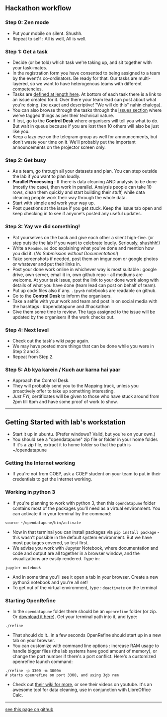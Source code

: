 ## Hackathon workflow

### Step 0: Zen mode
- Put your mobile on silent. Shushh.
- Repeat to self : All is well, All is well.

### Step 1: Get a task
- Decide (or be told) which task we're taking up, and sit together with your task-mates.
- In the registration form you have consented to being assigned to a team by the event's co-ordinators. Be ready for that. Our tasks are multi-layered, so we want to have heterogenous teams with different competencies.
- Tasks are [defined at length here](https://github.com/opendatapune/Problem-Statements/wiki). At bottom of each task there is a link to an issue created for it. Over there your team lead can post about what you're doing. (be exact and descriptive! "We will do this" nahin chalega).
- You can also browse through the tasks through the [issues section](https://github.com/opendatapune/Problem-Statements/issues) where we've tagged things as per their technical nature.
- If lost, go to the **Control Desk** where organisers will tell you what to do. But wait in queue because if you are lost then 10 others will also be just like you.
- Keep a lazy eye on the telegram group as well for announcements, but don't waste your time on it. We'll probably put the important announcements on the projector screen only.

### Step 2: Get busy
- As a team, go through all your datasets and plan. You can step outside the lab if you want to plan loudly.
- **Parallel Processing** : If there is data cleaning AND analysis to be done (mostly the case), then work in parallel. Analysis people can take 10 rows, clean them quickly and start building their stuff, while data cleaning people work their way through the whole data.
- Start with simple and work your way up.
- Post questions at the issue if you get stuck. Keep the issue tab open and keep checking in to see if anyone's posted any useful updates.

### Step 3: Yay we did something!
- Pat yourselves on the back and give each other a silent high-five. (or step outside the lab if you want to celebrate loudly. Seriously, shushhh!)
- Write a `Readme.md` doc explaining what you've done and mention how you did it. (_No Submission without Documentation!_)
- Take screenshots if needed, post them on imgur.com or google photos or whatever and put their links in.
- Post your done work online in whichever way is most suitable : google drive, own server, email it in, own github repo - all mediums are welcome. At your task issue, post the link to your done work along with details of what you have done (team lead can post on behalf of team).
- Put up code files also if any. `.ipynb` notebooks are readable on github.
- Go to the **Control Desk** to inform the organisers.
- Take a selfie with your work and team and post in on social media with the hashtags : #opendatapune and #hackathon
- Give them some time to review. The tags assigned to the issue will be updated by the organisers if the work checks out.

### Step 4: Next level
- Check out the task's wiki page again. 
- We may have posted more things that can be done while you were in Step 2 and 3.
- Repeat from Step 2.

### Step 5: Ab kya karein / Kuch aur karna hai yaar
- Approach the Control Desk.
- They will probably send you to the Mapping track, unless you proactively offer to take up something interesting.
- _Just FYI_, certificates will be given to those who have stuck around from 2pm till 6pm and have some proof of work to show.

------

## Getting Started with lab's workstation
- Start it up in ubuntu. (Prefer windows? Valid, but you're on your own.) 
- You should see a "opendatapune" zip file or folder in your home folder. If it's a zip file, extract it to home folder so that the path is ~/opendatapune

### Getting the Internet working
- If you're not from COEP, ask a COEP student on your team to put in their credentials to get the internet working.

### Working in python 3
- If you're planning to work with python 3, then this `opendatapune` folder contains most of the packages you'll need as a virtual environment. You can activate it in your terminal by the command:  
```
source ~/opendatapune/bin/activate
```
- Now in that terminal you can install packages via `pip install package` - this wasn't possible in the default system environment. But we have most packages covered, so test first.
- We advise you work with Jupyter Notebook, where documentation and code and output are all together in a browser window, and the visualizations are easily rendered. Type in:  
```
jupyter notebook
``` 
- And in some time you'll see it open a tab in your browser. Create a new python3 notebook and you're all set!
- To get out of the virtual environment, type : `deactivate` on the terminal

### Starting OpenRefine
- In the `opendatapune` folder there should be an `openrefine` folder (or zip. Or [download it here](http://openrefine.org/)). Get your terminal path into it, and type:  
```
./refine
```
- That should do it.. in a few seconds OpenRefine should start up in a new tab on your browser.
- You can customize with command line options : increase RAM usage to handle bigger files (the lab systems have good amount of memory), or change the port number if there's a port conflict. Here's a customized openrefine launch command:  
```
./refine -p 3300 -m 3000m
# starts openrefine on port 3300, and using 3gb ram
```
- Check out [their wiki for more](https://github.com/OpenRefine/OpenRefine/wiki/Installation-Instructions), or see their videos on youtube. It's an awesome tool for data cleaning, use in conjunction with LibreOffice Calc.

-----

[see this page on github](https://github.com/opendatapune/opendatapune.github.io/blob/master/Instructions.md)
